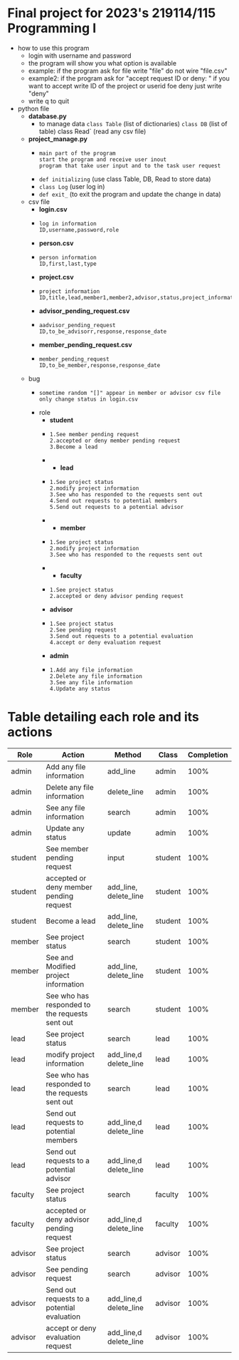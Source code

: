# Final project for 2023's 219114/115 Programming I
* how to use this program
  - login with username and password
  - the program will show you what option is available
  - example: if the  program ask for file write "file" do not wire "file.csv"
  - example2: if the program ask for "accept request ID or deny: " if you want 
    to accept write ID of the project or userid foe deny just write "deny"
  - write q to quit
* python file 
  - **database.py**
    -    to manage data
          `class Table` (list of dictionaries)
          `class DB` (list of table)
          class Read` (read any csv file)
  - **project_manage.py**
    -     main part of the program
          start the program and receive user inout
          program that take user input and to the task user request
    -    `def initializing` (use class Table, DB, Read to store data)
    -    `class Log` (user log in)
    -    `def exit_` (to exit the program and update the change in data)
  * csv file
    - **login.csv**
    -     log in information
          ID,username,password,role
    - **person.csv**
    -     person information
          ID,first,last,type
    - **project.csv**
    -     project information
          ID,title,lead,member1,member2,advisor,status,project_information
    - **advisor_pending_request.csv**
    -     aadvisor_pending_request
          ID,to_be_advisorr,response,response_date
    - **member_pending_request.csv**
    -     member_pending_request
          ID,to_be_member,response,response_date
  * bug
    -     sometime random "[]" appear in member or advisor csv file
          only change status in login.csv
    * role
      - **student**
      -     1.See member pending request
            2.accepted or deny member pending request
            3.Become a lead
      - - **lead**
      -     1.See project status
            2.modify project information
            3.See who has responded to the requests sent out
            4.Send out requests to potential members
            5.Send out requests to a potential advisor
      - - **member**
      -     1.See project status
            2.modify project information
            3.See who has responded to the requests sent out
      - - **faculty**
      -     1.See project status
            2.accepted or deny advisor pending request
      -  **advisor**
      -     1.See project status
            2.See pending request
            3.Send out requests to a potential evaluation 
            4.accept or deny evaluation request
      - **admin**
      -     1.Add any file information
            2.Delete any file information
            3.See any file information
            4.Update any status

# Table detailing each role and its actions

| Role    | Action                                         | Method                 | Class   | Completion |
|---------|------------------------------------------------|------------------------|---------|------------|
| admin   | Add any file information                       | add_line               | admin   | 100%       |
| admin   | Delete any file information                    | delete_line            | admin   | 100%       |
| admin   | See any file information                       | search                 | admin   | 100%       |
| admin   | Update any status                              | update                 | admin   | 100%       |
| student | See member pending request                     | input                  | student | 100%       |
| student | accepted or deny member pending request        | add_line, delete_line  | student | 100%       |
| student | Become a lead                                  | add_line, delete_line  | student | 100%       |
| member  | See project status                             | search                 | student | 100%       |
| member  | See and Modified project information           | add_line, delete_line  | student | 100%       |
| member  | See who has responded to the requests sent out | search                 | student | 100%       |
| lead    | See project status                             | search                 | lead    | 100%       |
| lead    | modify project information                     | add_line,d delete_line | lead    | 100%       |
| lead    | See who has responded to the requests sent out | search                 | lead    | 100%       |
| lead    | Send out requests to potential members         | add_line,d delete_line | lead    | 100%       |
| lead    | Send out requests to a potential advisor       | add_line,d delete_line | lead    | 100%       |
| faculty | See project status                             | search                 | faculty | 100%       |
| faculty | accepted or deny advisor pending request       | add_line,d delete_line | faculty | 100%       |
| advisor | See project status                             | search                 | advisor | 100%       |
| advisor | See pending request                            | search                 | advisor | 100%       |
| advisor | Send out requests to a potential evaluation    | add_line,d delete_line | advisor | 100%       |
| advisor | accept or deny evaluation request              | add_line,d delete_line | advisor | 100%       |